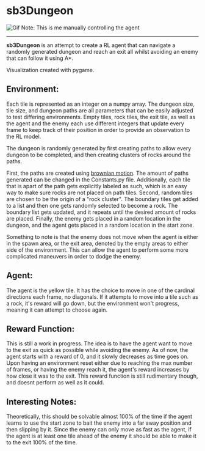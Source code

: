 # sb3Dungeon

![Gif](https://imgur.com/9lZnATh.gif)
Note: This is me manually controlling the agent

---

**sb3Dungeon** is an attempt to create a RL agent that can navigate a randomly generated dungeon and reach an exit all whilst avoiding an enemy that can follow it using A\*.

Visualization created with pygame.

## Environment:

Each tile is represented as an integer on a numpy array. The dungeon size, tile size, and dungeon paths are all parameters that can be easily adjusted to test differing environments.
Empty tiles, rock tiles, the exit tile, as well as the agent and the enemy each use different integers that update every frame to keep track of their position in order to provide an observation to the RL model.

The dungeon is randomly generated by first creating paths to allow every dungeon to be completed, and then creating clusters of rocks around the paths.

First, the paths are created using [brownian motion](https://en.wikipedia.org/wiki/Brownian_motion). The amount of paths generated can be changed in the Constants.py file. Additionally, each tile that is apart of the path gets explicitly labeled as such, which is an easy way to make sure rocks are not placed on path tiles. Second, random tiles are chosen to be the origin of a "rock cluster". The boundary tiles get added to a list and then one gets randomly selected to become a rock. The boundary list gets updated, and it repeats until the desired amount of rocks are placed. Finally, the enemy gets placed in a random location in the dungeon, and the agent gets placed in a random location in the start zone.

Something to note is that the enemy does not move when the agent is either in the spawn area, or the exit area, denoted by the empty areas to either side of the environment. This can allow the agent to perform some more complicated maneuvers in order to dodge the enemy.

## Agent:

The agent is the yellow tile. It has the choice to move in one of the cardinal directions each frame, no diagonals. If it attempts to move into a tile such as a rock, it's reward will go down, but the environment won't progress, meaning it can attempt to choose again.

## Reward Function:

This is still a work in progress. The idea is to have the agent want to move to the exit as quick as possible while avoiding the enemy. As of now, the agent starts with a reward of 0, and it slowly decreases as time goes on. Upon having an environment reset either due to reaching the max number of frames, or having the enemy reach it, the agent's reward increases by how close it was to the exit.
This reward function is still rudimentary though, and doesnt perform as well as it could.

## Interesting Notes:

Theoretically, this should be solvable almost 100% of the time if the agent learns to use the start zone to bait the enemy into a far away position and then slipping by it. Since the enemy can only move as fast as the agent, if the agent is at least one tile ahead of the enemy it should be able to make it to the exit 100% of the time.
